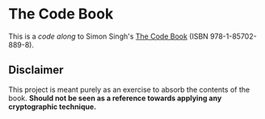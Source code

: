 # The Code Book

This is a _code along_ to Simon Singh's
[The Code Book](https://simonsingh.net/books/the-code-book/)
(ISBN 978-1-85702-889-8).


## Disclaimer

This project is meant purely as an exercise to absorb the contents of the book.
**Should not be seen as a reference towards applying any cryptographic technique.**
